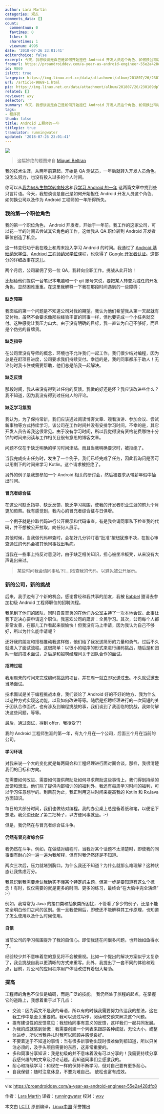 ```yaml
---
author: Lara Martín
categories: 观点
comments_data: []
count:
  commentnum: 0
  favtimes: 0
  likes: 0
  sharetimes: 1
  viewnum: 4995
date: '2018-07-26 23:01:41'
editorchoice: false
excerpt: 今天，我想谈谈是自己是如何开始担任 Android 开发人员这个角色、如何换公司以及作为 Android 工程师的一年所得所失。
fromurl: https://proandroiddev.com/a-year-as-android-engineer-55e2a428dfc8
id: 9869
islctt: true
largepic: https://img.linux.net.cn/data/attachment/album/201807/26/230109dplomabizlpcumim.jpg
url: /article-9869-1.html
pic: https://img.linux.net.cn/data/attachment/album/201807/26/230109dplomabizlpcumim.jpg.thumb.jpg
related: []
reviewer: wxy
selector: ''
summary: 今天，我想谈谈是自己是如何开始担任 Android 开发人员这个角色、如何换公司以及作为 Android 工程师的一年所得所失。
tags:
- 程序员
thumb: false
title: Android 工程师的一年
titlepic: true
translator: runningwater
updated: '2018-07-26 23:01:41'
---
```


![](/data/attachment/album/201807/26/230109dplomabizlpcumim.jpg)



> 
> 这幅妙绝的题图来自 [Miquel Beltran](https://medium.com/@Miqubel)
> 
> 
> 


我的技术生涯，从两年前算起。开始是 QA 测试员，一年后就转入开发人员角色。没怎么努力，也没有投入过多的个人时间。


你可以从[我为何从生物学转向技术](https://medium.com/@laramartin/how-i-took-my-first-step-in-it-6e9233c4684d)和我[学习 Android 的一年](https://medium.com/udacity/a-year-of-android-ffba9f3e40b6) 这两篇文章中找到些只言片语。今天，我想谈谈是自己是如何开始担任 Android 开发人员这个角色、如何换公司以及作为 Android 工程师的一年所得所失。


### 我的第一个职位角色


我的第一个职位角色， Android 开发者，开始于一年前。我工作的这家公司，可以花一半的时间去尝试其它角色的工作，这给我从 QA 职位转到 Android 开发者职位创造了机会。


这一转变归功于我在晚上和周末投入学习 Android 的时间。我通过了 [Android 基础纳米学位](https://de.udacity.com/course/android-basics-nanodegree-by-google--nd803)、[Andriod 工程师纳米学位](https://de.udacity.com/course/android-developer-nanodegree-by-google--nd801)课程，也获得了 [Google 开发者认证](https://developers.google.com/training/certification/)。这部分的详细故事在[这儿](https://medium.com/udacity/a-year-of-android-ffba9f3e40b6)。


两个月后，公司雇佣了另一位 QA，我转向全职工作。挑战从此开始！


比起给他们提供一台笔记本电脑和一个 git 账号来说，要把某人转变为胜任的开发角色，显然困难重重。在这里我解释一下我在那段时间遇到的一些障碍：


#### 缺乏预期


我面临的第一个问题是不知道公司对我的期望。我认为他们希望我从第一天起就有交付物，虽然不会要求像那些经验丰富的同事一样，但也要完成一个小任务就交付。这种感觉让我压力山大。由于没有明确的目标，我一直认为自己不够好，而且是个伪劣的冒牌货。


#### 缺乏指导


在公司里没有导师的概念，环境也不允许我们一起工作。我们很少结对编程，因为总是在赶项目进度，公司要求我们持续交付。幸运的是，我的同事都乐于助人！无论何时我卡住或需要帮助，他们总是陪我一起解决。


#### 缺乏反馈


那段时间，我从来没有得到过任何的反馈。我做的好还是坏？我应该改进些什么？我不知道，因为我没有得到过任何人的评论。


#### 缺乏学习氛围


我认为，为了保持常新，我们应该通过阅读博客文章、观看演讲、参加会议、尝试新事物等方式持续学习。该公司在工作时间并没有安排学习时间，不幸的是，其它开发人员告诉我这很常见。由于没有学习时间，所以我觉得没有资格花费哪怕十分钟的时间来阅读与工作相关且很有意思的博客文章。


问题不仅在于缺乏明确的学习时间津贴，而且当我明确要求时，被拒绝了。


当我完成突击任务时，发生了一个例子，我们已经完成了任务，因此我询问是否可以用剩下的时间来学习 Kotlin。这个请求被拒绝了。


另外的例子是我想参加一个 Android 相关的研讨会，然后被要求从带薪年假中抽出时间。


#### 冒充者综合征


在这公司缺乏指导、缺乏反馈、缺乏学习氛围，使我的开发者职业生涯的前九个月更加煎熬。我有感觉到，我内心的冒充者综合征与日俱增。


一个例子就是拉取代码进行公开展示和代码审查。有是我会请同事私下检查我的代码，并不想被公开拉取，向任何人展示。


其他时候，当我做代码审查时，会花好几分钟盯着“批准”按纽犹豫不决，在担心审查通过的代码会被其他同事找出毛病。


当我在一些事上持反对意见时，由于缺乏相关知识，担心被坐冷板凳，从来没有大声说出来过。



> 
> 某些时间我会请同事私下[...]检查我的代码，以避免被公开展示。
> 
> 
> 


### 新的公司，新的挑战


后来，我手边有了个新的机会。感谢曾经和我共事的朋友，我被 [Babbel](http://babbel.com/) 邀请去参加初级 Android 工程师职位的招聘流程。


我见到了他们的团队，同时自告奋勇的在他们办公室主持了一次本地会议。此事让我下定决心要申请这个职位。我喜欢公司的箴言：全民学习。其次，公司每个人都非常友善，在那儿工作看起来很愉快！但我没有马上申请，因为我认为自己不够好，所以为什么能申请呢？


还好我的朋友和搭档推动我这样做，他们给了我发送简历的力量和勇气。过后不久就进入了面试流程。这很简单：以很小的程序的形式来进行编码挑战，随后是和团队一起的技术面试，之后是和招聘经理间关于团队合作的面试。


#### 招聘过程


我用周未的时间来完成编码挑战的项目，并在周一就立即发送过去。不久就受邀去当场面试。


技术面试是关于编程挑战本身，我们谈论了 Android 好的不好的地方、我为什么以这种方式实现这功能，以及如何改进等等。随后是招聘经理进行的一次简短的关于团队合作面试，也有涉及到编程挑战的事，我们谈到了我面临的挑战，我如何解决这些问题，等等。


最后，通过面试，得到 offer，我授受了!


我的 Android 工程师生涯的第一年，有九个月在一个公司，后面三个月在当前的公司。


#### 学习环境


对我来说一个大的变化就是每两周会和工程经理进行面对面会谈。那样，我很清楚我们的目标和方向。


在需要如何改进、需要如何提供帮助及如何寻求帮助这些事情上，我们得到持续的反馈和想法。他们除了提供内部培训的的福利外，我还有每周学习时间的福利，可以学习任意想学的。到目前为止，我正利用这些时间来提高我的 Kotlin 和 RxJava 方面知识。


每日的大部分时间，我们也做结对编程。我的办公桌上总是备着纸和笔，以便记下想法。我旁边还配了第二把椅子，以方便同事就坐。:-)


但是，我仍然在与冒充者综合征斗争。


#### 仍然有冒充者综合征


我仍然在斗争。例如，在做结对编程时，当我对某个话题不太清楚时，即使我的同事很有耐心的一遍一遍为我解释，但有时我仍然还是不知道。


两次三次后，压力就堵到胸口。为什么我还不知道？为什么就那么难理解？这种状态让我焦虑万分。


我意识到我需要承认我确实不懂某个特定的主题，但第一步是要知道有这么个概念！有时，仅仅需要的就是更多的时间、更多的练习，最终会“在大脑中完全演绎” :-)


例如，我常常为 Java 的接口类和抽象类所困扰，不管看了多少的例子，还是不能完全明白他们之间的区别。但一旦我使用后，即使还不能解释其工作原理，也知道了怎么使用以及什么时候使用。


#### 自信


当前公司的学习氛围提升了我的自信心。即使我还在问很多问题，也开始如鱼得水了。


经验较少并不意味着您的意见将不会被重视。比如一个提出的解决方案似乎太复杂了，我会挑战自我以更清晰的方式来重写。此外，我提出了一套不同的体验和观点，目前，对公司的应用程序用户体验改进有着很大帮助。


### 提高


工程师的角色不仅仅是编码，而是广泛的技能。 我仍然处于旅程的起点，在掌握它的道路上，我想着重于以下几点：


* 交流：因为英文不是我的母语，所以有的时候我需要努力传达我的想法，这在我工作中是至关重要的。我可以通过写作，阅读和交谈来解决这个问题。
* 提有建设性的反馈意见：我想给同事有意义的反馈，这样我们一起共同发展。
* 为我的成就感到骄傲：我需要创建一个列表来跟踪各种成就，无论大小，或整体进步，所以当我挣扎时我可以回顾并感觉良好。
* 不要着迷于不知道的事情：当有很多新事物出现时很难做到都知道，所以只关注必须的，及手头项目需要的东西，这非常重要的。
* 多和同事分享知识：我是初级的并不意味着没有可以分享的！我需要持续分享我感兴趣的的文章及讨论话题。我知道同事们会感激我的。
* 耐心和持续学习：和现在一样的保持不断学习，但对自己要有更多耐心。
* 自我保健：随时注意休息，不要为难自己。 放松也富有成效。




---


via: <https://proandroiddev.com/a-year-as-android-engineer-55e2a428dfc8>


作者：[Lara Martín](https://proandroiddev.com/@laramartin) 译者：[runningwater](https://github.com/runningwater) 校对：[wxy](https://github.com/wxy)


本文由 [LCTT](https://github.com/LCTT/TranslateProject) 原创编译，[Linux中国](https://linux.cn/) 荣誉推出